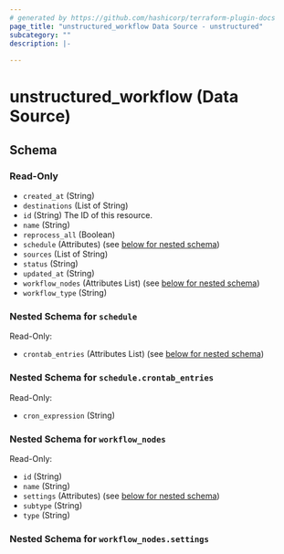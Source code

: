 ```yaml
---
# generated by https://github.com/hashicorp/terraform-plugin-docs
page_title: "unstructured_workflow Data Source - unstructured"
subcategory: ""
description: |-
  
---
```


# unstructured_workflow (Data Source)





<!-- schema generated by tfplugindocs -->
## Schema

### Read-Only

- `created_at` (String)
- `destinations` (List of String)
- `id` (String) The ID of this resource.
- `name` (String)
- `reprocess_all` (Boolean)
- `schedule` (Attributes) (see [below for nested schema](#nestedatt--schedule))
- `sources` (List of String)
- `status` (String)
- `updated_at` (String)
- `workflow_nodes` (Attributes List) (see [below for nested schema](#nestedatt--workflow_nodes))
- `workflow_type` (String)

<a id="nestedatt--schedule"></a>
### Nested Schema for `schedule`

Read-Only:

- `crontab_entries` (Attributes List) (see [below for nested schema](#nestedatt--schedule--crontab_entries))

<a id="nestedatt--schedule--crontab_entries"></a>
### Nested Schema for `schedule.crontab_entries`

Read-Only:

- `cron_expression` (String)



<a id="nestedatt--workflow_nodes"></a>
### Nested Schema for `workflow_nodes`

Read-Only:

- `id` (String)
- `name` (String)
- `settings` (Attributes) (see [below for nested schema](#nestedatt--workflow_nodes--settings))
- `subtype` (String)
- `type` (String)

<a id="nestedatt--workflow_nodes--settings"></a>
### Nested Schema for `workflow_nodes.settings`
